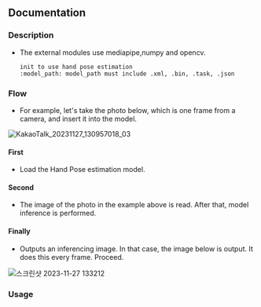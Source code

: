 ## Documentation
### Description
- The external modules use mediapipe,numpy and opencv.
    ```
    init to use hand pose estimation
    :model_path: model_path must include .xml, .bin, .task, .json
    ```

### Flow
- For example, let's take the photo below, which is one frame from a camera, and insert it into the model.

![KakaoTalk_20231127_130957018_03](https://github.com/Intel-Edge-AI-SW-Developers-2nd-Team-1/BoardMaestro/assets/143490860/71279fda-ccfa-49fb-a185-640f487e4db5)

#### First 
- Load the Hand Pose estimation model.
#### Second
- The image of the photo in the example above is read. After that, model inference is performed.
#### Finally
- Outputs an inferencing image. In that case, the image below is output. It does this every frame. Proceed.

![스크린샷 2023-11-27 133212](https://github.com/Intel-Edge-AI-SW-Developers-2nd-Team-1/BoardMaestro/assets/143490860/037dbf88-bb16-4b67-b310-446b71374c09)

### Usage
